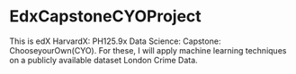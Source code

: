 # EdxCapstoneCYOProject
This is edX HarvardX: PH125.9x Data Science: Capstone: ChooseyourOwn(CYO). For these, I will apply machine learning techniques on a publicly available dataset London Crime Data.

